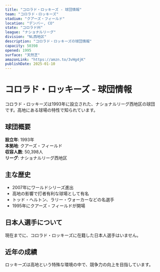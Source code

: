 ```yaml
---
title: "コロラド・ロッキーズ - 球団情報"
team: "コロラド・ロッキーズ"
stadium: "クアーズ・フィールド"
location: "デンバー, CO"
state: "コロラド州"
league: "ナショナルリーグ"
division: "NL西地区"
description: "コロラド・ロッキーズの球団情報"
capacity: 50398
opened: 1995
surface: "天然芝"
amazonLink: "https://amzn.to/3vHg4jK"
publishDate: 2025-01-10
---
```


# コロラド・ロッキーズ - 球団情報

コロラド・ロッキーズは1993年に設立された、ナショナルリーグ西地区の球団です。高地にある球場の特性で知られています。

## 球団概要

**設立年**: 1993年  
**本拠地**: クアーズ・フィールド  
**収容人数**: 50,398人  
**リーグ**: ナショナルリーグ西地区  

## 主な歴史

- 2007年にワールドシリーズ進出
- 高地の影響で打者有利な球場として有名
- トッド・ヘルトン、ラリー・ウォーカーなどの名選手
- 1995年にクアーズ・フィールドが開場

## 日本人選手について

現在までに、コロラド・ロッキーズに在籍した日本人選手はいません。

## 近年の成績

ロッキーズは高地という特殊な環境の中で、競争力の向上を目指しています。